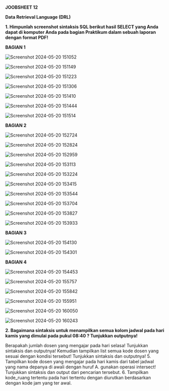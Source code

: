 **JOOBSHEET 12**

**Data Retrieval Language (DRL)**

**1. Himpunlah screenshot sintaksis SQL berikut hasil SELECT yang Anda dapat di komputer Anda pada bagian Praktikum dalam sebuah laporan dengan format PDF!**

**BAGIAN 1**

![Screenshot 2024-05-20 151052](https://github.com/sitimilana/learn-database-phpmyadmin/assets/160199567/64fe82e5-9fa5-4d71-b084-d3c9dde3550f)

![Screenshot 2024-05-20 151149](https://github.com/sitimilana/learn-database-phpmyadmin/assets/160199567/6ef9de15-7500-44bf-87d0-9eb11f85d509)

![Screenshot 2024-05-20 151223](https://github.com/sitimilana/learn-database-phpmyadmin/assets/160199567/b9979461-992a-49a4-9a4c-70294506dc43)

![Screenshot 2024-05-20 151306](https://github.com/sitimilana/learn-database-phpmyadmin/assets/160199567/eab7428e-5df2-4030-b041-dd642b4551a8)

![Screenshot 2024-05-20 151410](https://github.com/sitimilana/learn-database-phpmyadmin/assets/160199567/fc9c4fdc-504d-48c5-83a1-42cc0ece2d17)

![Screenshot 2024-05-20 151444](https://github.com/sitimilana/learn-database-phpmyadmin/assets/160199567/edab138f-2d11-4293-bd13-f9f2961794b9)

![Screenshot 2024-05-20 151514](https://github.com/sitimilana/learn-database-phpmyadmin/assets/160199567/7defd627-08cd-4f8b-98b2-2fe652feec39)

**BAGIAN 2**

![Screenshot 2024-05-20 152724](https://github.com/sitimilana/learn-database-phpmyadmin/assets/160199567/f5416346-f700-4983-8ef4-6f7dd7150d7b)

![Screenshot 2024-05-20 152824](https://github.com/sitimilana/learn-database-phpmyadmin/assets/160199567/9d326c72-c2df-44d0-b3c8-34f878032302)

![Screenshot 2024-05-20 152959](https://github.com/sitimilana/learn-database-phpmyadmin/assets/160199567/cca5ee5a-8724-41a5-a648-6cbee5f7bcb2)

![Screenshot 2024-05-20 153113](https://github.com/sitimilana/learn-database-phpmyadmin/assets/160199567/4890c939-5800-4028-8692-8c18078e4c50)

![Screenshot 2024-05-20 153224](https://github.com/sitimilana/learn-database-phpmyadmin/assets/160199567/232b264b-089a-4bb5-b6be-04c005b34abb)

![Screenshot 2024-05-20 153415](https://github.com/sitimilana/learn-database-phpmyadmin/assets/160199567/499590cf-ac55-4e32-b07a-37412a917f60)

![Screenshot 2024-05-20 153544](https://github.com/sitimilana/learn-database-phpmyadmin/assets/160199567/3a3a8743-925f-4b4a-9cce-77c871c64d39)

![Screenshot 2024-05-20 153704](https://github.com/sitimilana/learn-database-phpmyadmin/assets/160199567/ff0095f0-dc05-471d-8f27-fb5624efaef0)

![Screenshot 2024-05-20 153827](https://github.com/sitimilana/learn-database-phpmyadmin/assets/160199567/d12bff22-b488-4758-9bad-cf78bdb0c2c4)

![Screenshot 2024-05-20 153933](https://github.com/sitimilana/learn-database-phpmyadmin/assets/160199567/2fce144d-d4b1-4e6c-ac95-8ee1b31ba893)

**BAGIAN 3**

![Screenshot 2024-05-20 154130](https://github.com/sitimilana/learn-database-phpmyadmin/assets/160199567/5da82435-430e-4a9f-8801-a2c0afde241f)

![Screenshot 2024-05-20 154301](https://github.com/sitimilana/learn-database-phpmyadmin/assets/160199567/51de3393-83cd-4d65-ab2a-4f4c2480c8b8)

**BAGIAN 4**

![Screenshot 2024-05-20 154453](https://github.com/sitimilana/learn-database-phpmyadmin/assets/160199567/903a5848-3b35-4e1d-b518-1b060de85008)

![Screenshot 2024-05-20 155757](https://github.com/sitimilana/learn-database-phpmyadmin/assets/160199567/7a695e24-6606-4f85-9e5d-ff307851c936)

![Screenshot 2024-05-20 155842](https://github.com/sitimilana/learn-database-phpmyadmin/assets/160199567/93b4e331-433b-4036-bdd0-6f2cbcb97b4f)

![Screenshot 2024-05-20 155951](https://github.com/sitimilana/learn-database-phpmyadmin/assets/160199567/634a9a3a-e017-4b28-8ae2-ecabb413636e)

![Screenshot 2024-05-20 160050](https://github.com/sitimilana/learn-database-phpmyadmin/assets/160199567/359b367f-45dd-4c72-bc5c-a7c08bbcefd9)

![Screenshot 2024-05-20 160243](https://github.com/sitimilana/learn-database-phpmyadmin/assets/160199567/d5831799-5187-46cb-8f05-1426ea9d229a)



**2. Bagaimana sintaksis untuk menampilkan semua kolom jadwal pada hari kamis yang dimulai pada pukul 08:40 ? Tunjukkan outputnya!**


Berapakah jumlah dosen yang mengajar pada hari selasa! Tunjukkan sintaksis dan outputnya! Kemudian tampilkan list semua kode dosen yang sesuai dengan kondisi tersebut! Tunjukkan sintaksis dan outputnya!
5.
Tampilkan kode dosen yang mengajar pada hari kamis dari tabel jadwal yang nama depanya di awali dengan huruf A. gunakan operasi intersect! Tunjukkan sintaksis dan output dari pencarian tersebut.
6.
Tampilkan kode_ruang tertentu pada hari tertentu dengan diurutkan berdasarkan dengan kode jam yang ter awal.
